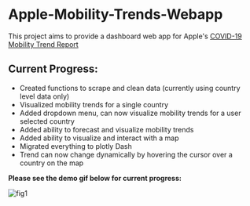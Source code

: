# Apple-Mobility-Trends-Webapp

This project aims to provide a dashboard web app for Apple's [COVID-19 Mobility Trend Report](https://covid19.apple.com/mobility)

## Current Progress:
- Created functions to scrape and clean data (currently using country level data only)
- Visualized mobility trends for a single country
- Added dropdown menu, can now visualize mobility trends for a user selected country
- Added ability to forecast and visualize mobility trends
- Added ability to visualize and interact with a map
- Migrated everything to plotly Dash
- Trend can now change dynamically by hovering the cursor over a country on the map

**Please see the demo gif below for current progress:**

![fig1](./resources/demo.gif)
